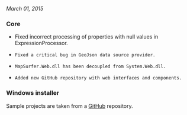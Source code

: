 *March 01, 2015*

### Core ###

 -    Fixed incorrect processing of properties with null values in ExpressionProcessor.
-     Fixed a critical bug in GeoJson data source provider.
-     MapSurfer.Web.dll has been decoupled from System.Web.dll.
-     Added new GitHub repository with web interfaces and components.

### Windows installer ###

Sample projects are taken from a [GitHub](https://github.com/MapSurferNET/MapSurfer.NET-Examples) repository.

